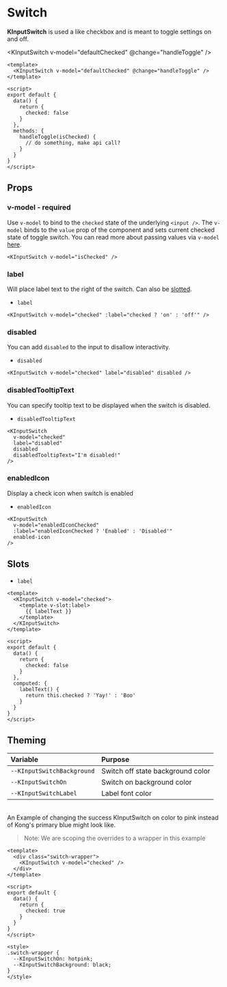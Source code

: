 # Switch

**KInputSwitch** is used a like checkbox and is meant to toggle settings on and
off.

<KInputSwitch v-model="defaultChecked" @change="handleToggle" />

```vue
<template>
  <KInputSwitch v-model="defaultChecked" @change="handleToggle" />
</template>

<script>
export default {
  data() {
    return {
      checked: false
    }
  },
  methods: {
    handleToggle(isChecked) {
      // do something, make api call?
    }
  }
}
</script>
```

## Props

### v-model - required

Use `v-model` to bind to the `checked` state of the underlying `<input />`. The
`v-model` binds to the `value` prop of the component and sets current checked
state of toggle switch. You can read more about passing values via `v-model`
[here](https://vuejs.org/v2/guide/components.html#Using-v-model-on-Components).

```vue
<KInputSwitch v-model="isChecked" />
```

### label

Will place label text to the right of the switch. Can also be [slotted](#slots).

- `label`

```vue
<KInputSwitch v-model="checked" :label="checked ? 'on' : 'off'" />
```

<KInputSwitch v-model="labelPropChecked" :label="labelPropChecked ? 'on' : 'off'" />

### disabled

You can add `disabled` to the input to disallow interactivity.

- `disabled`

```vue
<KInputSwitch v-model="checked" label="disabled" disabled />
```

<KInputSwitch v-model="labelPropChecked" label="disabled" disabled />

### disabledTooltipText

You can specify tooltip text to be displayed when the switch is disabled.

- `disabledTooltipText`

```vue
<KInputSwitch
  v-model="checked"
  label="disabled"
  disabled
  disabledTooltipText="I'm disabled!"
/>
```

<KInputSwitch
  v-model="labelPropChecked"
  label="disabled"
  disabled
  disabledTooltipText="I'm disabled!"
/>

### enabledIcon

Display a check icon when switch is enabled

- `enabledIcon`

```vue
<KInputSwitch
  v-model="enabledIconChecked"
  :label="enabledIconChecked ? 'Enabled' : 'Disabled'"
  enabled-icon
/>
```

<KInputSwitch
  v-model="enabledIconChecked"
  :label="enabledIconChecked ? 'Enabled' : 'Disabled'"
  enabled-icon
/>

## Slots

- `label`

<KInputSwitch v-model="labelChecked">
  <template v-slot:label>
    {{ labelText}}
  </template>
</KInputSwitch>

```vue
<template>
  <KInputSwitch v-model="checked">
    <template v-slot:label>
      {{ labelText }}
    </template>
  </KInputSwitch>
</template>

<script>
export default {
  data() {
    return {
      checked: false
    }
  },
  computed: {
    labelText() {
      return this.checked ? 'Yay!' : 'Boo'
    }
  }
}
</script>
```

## Theming

| Variable                   | Purpose                           |
| :------------------------- | :-------------------------------- |
| `--KInputSwitchBackground` | Switch off state background color |
| `--KInputSwitchOn`         | Switch on background color        |
| `--KInputSwitchLabel`      | Label font color                  |

\
An Example of changing the success KInputSwitch on color to pink instead of Kong's
primary blue might look like.

> Note: We are scoping the overrides to a wrapper in this example

<template>
  <div class="switch-wrapper">
    <KInputSwitch v-model="themeChecked" />
  </div>
</template>

```vue
<template>
  <div class="switch-wrapper">
    <KInputSwitch v-model="checked" />
  </div>
</template>

<script>
export default {
  data() {
    return {
      checked: true
    }
  }
}
</script>

<style>
.switch-wrapper {
  --KInputSwitchOn: hotpink;
  --KInputSwitchBackground: black;
}
</style>
```

<style lang="scss">
.switch-wrapper {
  --KInputSwitchOn: hotpink;
  --KInputSwitchBackground: black;
}
</style>

<script>
export default {
  data () {
    return {
      labelPropChecked: false,
      defaultChecked: false,
      labelChecked: false,
      themeChecked: true,
      enabledIconChecked: true,
    }
  },
  computed: {
    labelText () {
      return this.labelChecked
        ? 'Yay!'
        : 'Boo'
    },
  },
  methods: {
    handleToggle (isChecked) {
      console.log('Toggled to: ' + isChecked)
    }
  }
}
</script>

